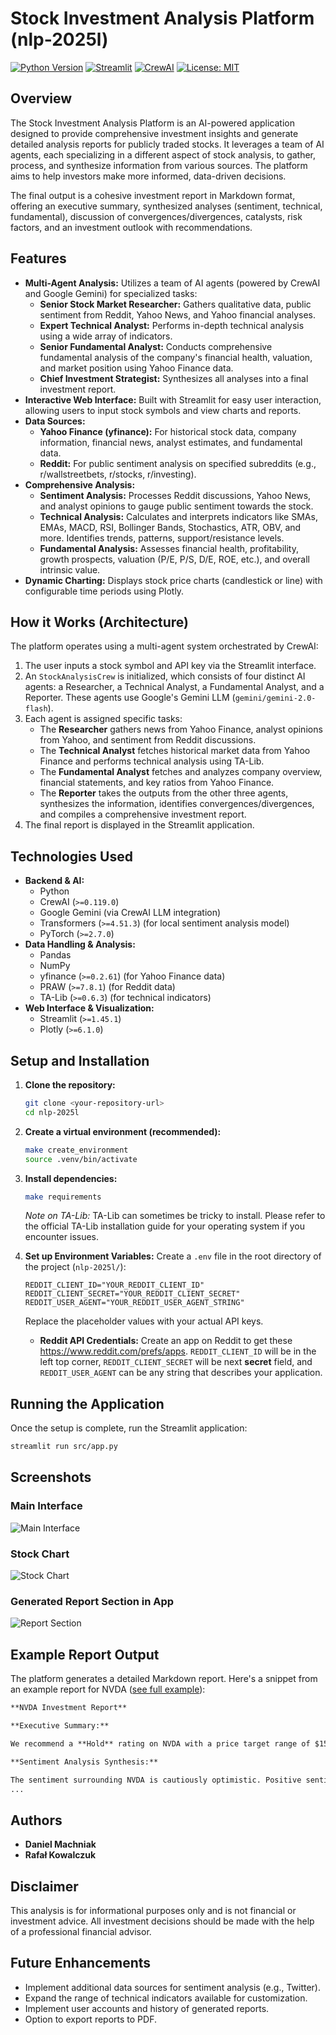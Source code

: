 # Stock Investment Analysis Platform (nlp-2025l)

[![Python Version](https://img.shields.io/badge/python-3.13%2B-blue.svg)](https://www.python.org/downloads/)
[![Streamlit](https://img.shields.io/badge/Streamlit-1.45.1-orange.svg)](https://streamlit.io)
[![CrewAI](https://img.shields.io/badge/CrewAI-0.119.0-green.svg)](https://www.crewai.com/)
[![License: MIT](https://img.shields.io/badge/License-MIT-yellow.svg)](https://opensource.org/licenses/MIT) 

## Overview

The Stock Investment Analysis Platform is an AI-powered application designed to provide comprehensive investment insights and generate detailed analysis reports for publicly traded stocks. It leverages a team of AI agents, each specializing in a different aspect of stock analysis, to gather, process, and synthesize information from various sources. The platform aims to help investors make more informed, data-driven decisions.

The final output is a cohesive investment report in Markdown format, offering an executive summary, synthesized analyses (sentiment, technical, fundamental), discussion of convergences/divergences, catalysts, risk factors, and an investment outlook with recommendations.

## Features

* **Multi-Agent Analysis:** Utilizes a team of AI agents (powered by CrewAI and Google Gemini) for specialized tasks:
    * **Senior Stock Market Researcher:** Gathers qualitative data, public sentiment from Reddit, Yahoo News, and Yahoo financial analyses.
    * **Expert Technical Analyst:** Performs in-depth technical analysis using a wide array of indicators.
    * **Senior Fundamental Analyst:** Conducts comprehensive fundamental analysis of the company's financial health, valuation, and market position using Yahoo Finance data.
    * **Chief Investment Strategist:** Synthesizes all analyses into a final investment report.
* **Interactive Web Interface:** Built with Streamlit for easy user interaction, allowing users to input stock symbols and view charts and reports.
* **Data Sources:**
    * **Yahoo Finance (yfinance):** For historical stock data, company information, financial news, analyst estimates, and fundamental data.
    * **Reddit:** For public sentiment analysis on specified subreddits (e.g., r/wallstreetbets, r/stocks, r/investing).
* **Comprehensive Analysis:**
    * **Sentiment Analysis:** Processes Reddit discussions, Yahoo News, and analyst opinions to gauge public sentiment towards the stock.
    * **Technical Analysis:** Calculates and interprets indicators like SMAs, EMAs, MACD, RSI, Bollinger Bands, Stochastics, ATR, OBV, and more. Identifies trends, patterns, support/resistance levels.
    * **Fundamental Analysis:** Assesses financial health, profitability, growth prospects, valuation (P/E, P/S, D/E, ROE, etc.), and overall intrinsic value.
* **Dynamic Charting:** Displays stock price charts (candlestick or line) with configurable time periods using Plotly.

## How it Works (Architecture)

The platform operates using a multi-agent system orchestrated by CrewAI:
1.  The user inputs a stock symbol and API key via the Streamlit interface.
2.  An `StockAnalysisCrew` is initialized, which consists of four distinct AI agents: a Researcher, a Technical Analyst, a Fundamental Analyst, and a Reporter. These agents use Google's Gemini LLM (`gemini/gemini-2.0-flash`).
3.  Each agent is assigned specific tasks:
    * The **Researcher** gathers news from Yahoo Finance, analyst opinions from Yahoo, and sentiment from Reddit discussions.
    * The **Technical Analyst** fetches historical market data from Yahoo Finance and performs technical analysis using TA-Lib.
    * The **Fundamental Analyst** fetches and analyzes company overview, financial statements, and key ratios from Yahoo Finance.
    * The **Reporter** takes the outputs from the other three agents, synthesizes the information, identifies convergences/divergences, and compiles a comprehensive investment report.
4.  The final report is displayed in the Streamlit application.

## Technologies Used

* **Backend & AI:**
    * Python
    * CrewAI (`>=0.119.0`)
    * Google Gemini (via CrewAI LLM integration)
    * Transformers (`>=4.51.3`) (for local sentiment analysis model)
    * PyTorch (`>=2.7.0`)
* **Data Handling & Analysis:**
    * Pandas
    * NumPy
    * yfinance (`>=0.2.61`) (for Yahoo Finance data)
    * PRAW (`>=7.8.1`) (for Reddit data)
    * TA-Lib (`>=0.6.3`) (for technical indicators)
* **Web Interface & Visualization:**
    * Streamlit (`>=1.45.1`)
    * Plotly (`>=6.1.0`)


## Setup and Installation

1.  **Clone the repository:**
    ```bash
    git clone <your-repository-url>
    cd nlp-2025l
    ```

2.  **Create a virtual environment (recommended):**
    ```bash
    make create_environment
    source .venv/bin/activate
    ```

3.  **Install dependencies:**
    ```bash
    make requirements
    ```
    *Note on TA-Lib:* TA-Lib can sometimes be tricky to install. Please refer to the official TA-Lib installation guide for your operating system if you encounter issues.

4.  **Set up Environment Variables:**
    Create a `.env` file in the root directory of the project (`nlp-2025l/`):
    ```
    REDDIT_CLIENT_ID="YOUR_REDDIT_CLIENT_ID"
    REDDIT_CLIENT_SECRET="YOUR_REDDIT_CLIENT_SECRET"
    REDDIT_USER_AGENT="YOUR_REDDIT_USER_AGENT_STRING"
    ```
    Replace the placeholder values with your actual API keys.
    * **Reddit API Credentials:** Create an app on Reddit to get these https://www.reddit.com/prefs/apps. `REDDIT_CLIENT_ID` will be in the left top corner, `REDDIT_CLIENT_SECRET` will be next **secret** field, and `REDDIT_USER_AGENT` can be any string that describes your application.

## Running the Application

Once the setup is complete, run the Streamlit application:
```bash
streamlit run src/app.py
```
## Screenshots
### Main Interface
![Main Interface](screenshots/main.png)

### Stock Chart
![Stock Chart](screenshots/chart.png)

### Generated Report Section in App
![Report Section](screenshots/report.png)

## Example Report Output

The platform generates a detailed Markdown report. Here's a snippet from an example report for NVDA ([see full example](results/NVDA.md)):

```markdown
**NVDA Investment Report**

**Executive Summary:**

We recommend a **Hold** rating on NVDA with a price target range of $150-$160 over the next 6-12 months. This recommendation is based on NVDA's strong fundamentals, dominant position in the AI market, and robust growth prospects, tempered by its high valuation and potential short-term technical headwinds. While the long-term outlook remains positive, the current price reflects much of the anticipated growth, and potential risks warrant a cautious approach.

**Sentiment Analysis Synthesis:**

The sentiment surrounding NVDA is cautiously optimistic. Positive sentiment is fueled by significant deals like Oracle's planned purchase of Nvidia chips and Elon Musk's commitment to expanding GPU infrastructure. These developments underscore the strong demand for Nvidia's technology in the AI sector. However, concerns about slowing cloud spending and potential trade headwinds create a mixed sentiment.
...
```

## Authors
* **Daniel Machniak**
* **Rafał Kowalczuk**

## Disclaimer
This analysis is for informational purposes only and is not financial or investment advice. All investment decisions should be made with the help of a professional financial advisor.

## Future Enhancements
* Implement additional data sources for sentiment analysis (e.g., Twitter).
* Expand the range of technical indicators available for customization.
* Implement user accounts and history of generated reports.
* Option to export reports to PDF.